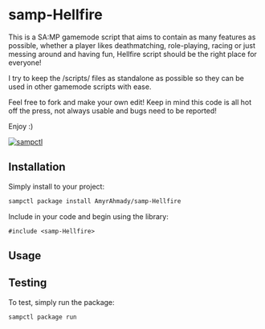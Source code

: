 # samp-Hellfire

This is a SA:MP gamemode script that aims to contain as many features as possible,
whether a player likes deathmatching, role-playing, racing or just messing around
and having fun, Hellfire script should be the right place for everyone!



I try to keep the /scripts/ files as standalone as possible so they can be used in
other gamemode scripts with ease.


Feel free to fork and make your own edit! Keep in mind this code is all hot off
the press, not always usable and bugs need to be reported!



Enjoy :)

[![sampctl](https://shields.southcla.ws/badge/sampctl-samp--Hellfire-2f2f2f.svg?style=for-the-badge)](https://github.com/AmyrAhmady/samp-Hellfire)

<!--
Short description of your library, why it's useful, some examples, pictures or
videos. Link to your forum release thread too.

Remember: You can use "forumfmt" to convert this readme to forum BBCode!

What the sections below should be used for:

`## Installation`: Leave this section un-edited unless you have some specific
additional installation procedure.

`## Testing`: Whether your library is tested with a simple `main()` and `print`,
unit-tested, or demonstrated via prompting the player to connect, you should
include some basic information for users to try out your code in some way.

And finally, maintaining your version number`:

* Follow [Semantic Versioning](https://semver.org/)
* When you release a new version, update `VERSION` and `git tag` it
* Versioning is important for sampctl to use the version control features

Happy Pawning!
-->

## Installation

Simply install to your project:

```bash
sampctl package install AmyrAhmady/samp-Hellfire
```

Include in your code and begin using the library:

```pawn
#include <samp-Hellfire>
```

## Usage

<!--
Write your code documentation or examples here. If your library is documented in
the source code, direct users there. If not, list your API and describe it well
in this section. If your library is passive and has no API, simply omit this
section.
-->

## Testing

<!--
Depending on whether your package is tested via in-game "demo tests" or
y_testing unit-tests, you should indicate to readers what to expect below here.
-->

To test, simply run the package:

```bash
sampctl package run
```
